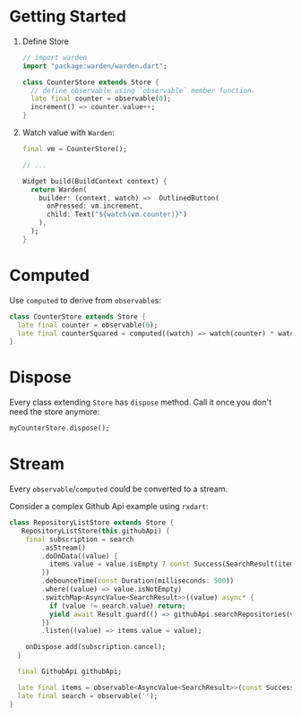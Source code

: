 # Getting Started
1. Define Store
    ```dart
   // import warden 
   import "package:warden/warden.dart"; 
   
    class CounterStore extends Store {
      // define observable using `observable` member function.
      late final counter = observable(0);
      increment() => counter.value++;
    }
    ```
2. Watch value with `Warden`:
    ```dart
   final vm = CounterStore();
   
   // ...
   
   Widget build(BuildContext context) {
      return Warden(
        builder: (context, watch) =>  OutlinedButton(
          onPressed: vm.increment,
          child: Text("${watch(vm.counter)}")
        ),
      );
   }
    ```

# Computed
Use `computed` to derive from `observable`s:

```dart
class CounterStore extends Store {
  late final counter = observable(0);
  late final counterSquared = computed((watch) => watch(counter) * watch(counter));
}
```

# Dispose
Every class extending `Store` has `dispose` method. Call it once you don't need the store anymore:
```dart
myCounterStore.dispose();
```

# Stream
Every `observable`/`computed` could be converted to a stream.

Consider a complex Github Api example using `rxdart`:
```dart
class RepositoryListStore extends Store {
   RepositoryListStore(this.githubApi) {
    final subscription = search
        .asStream()
        .doOnData((value) {
          items.value = value.isEmpty ? const Success(SearchResult(items: [])) : const Loading();
        })
        .debounceTime(const Duration(milliseconds: 500))
        .where((value) => value.isNotEmpty)
        .switchMap<AsyncValue<SearchResult>>((value) async* {
          if (value != search.value) return;
          yield await Result.guard(() => githubApi.searchRepositories(value));
        })
        .listen((value) => items.value = value);

    onDispose.add(subscription.cancel);
  }

  final GithubApi githubApi;

  late final items = observable<AsyncValue<SearchResult>>(const Success(SearchResult(items: [])));
  late final search = observable('');
}

```